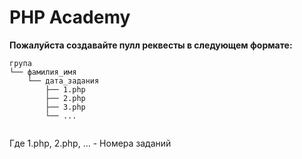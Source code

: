 # PHP Academy

**Пожалуйста создавайте пулл реквесты в следующем формате:**

```
група
└── фамилия_имя
    └── дата_задания
        ├── 1.php
        ├── 2.php
        ├── 3.php
        └── ...
   
```
Где 1.php, 2.php, ... - Номера заданий
